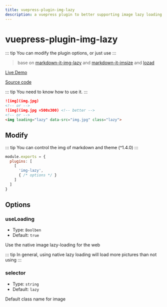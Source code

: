 ```yaml
---
title: vuepress-plugin-img-lazy
description: a vuepress plugin to better supporting image lazy loading
---
```


# vuepress-plugin-img-lazy <Badge text="^1.3.7"/>

::: tip
You can modify the plugin options, or just use
:::


> base on [markdown-it-img-lazy](https://github.com/tolking/markdown-it-img-lazy) and [markdown-it-imsize](https://github.com/tatsy/markdown-it-imsize) and [lozad](https://github.com/ApoorvSaxena/lozad.js)

[Live Demo](https://tolking.github.io/vuepress-plugin-img-lazy/preview.html)

[Source code](https://github.com/tolking/vuepress-plugin-img-lazy)

::: tip
You need to know how to use it.
:::

``` md
![img](img.jpg)
<!-- or -->
![img](img.jpg =500x300) <!-- better -->
<!-- or -->
<img loading="lazy" data-src="img.jpg" class="lazy">
```

## Modify

::: tip
You can control the img of markdown and theme (^1.4.0)
:::

``` js
module.exports = {
  plugins: [
    [
      'img-lazy',
      { /* options */ }
    ]
  ]
}
```

## Options

### useLoading
- Type: `Boolben`
- Default: `true`

Use the native image lazy-loading for the web

::: tip
In general, using native lazy loading will load more pictures than not using
:::

### selector
- Type: `string`
- Default: `lazy`

Default class name for image
